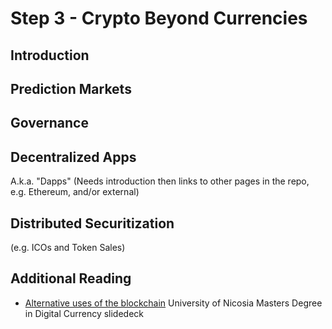 # Step 3 - Crypto Beyond Currencies

## Introduction

## Prediction Markets

## Governance

## Decentralized Apps
A.k.a. "Dapps"
(Needs introduction then links to other pages in the repo, e.g. Ethereum, and/or external)

## Distributed Securitization
(e.g. ICOs and Token Sales)

## Additional Reading
- [Alternative uses of the blockchain](https://drive.google.com/open?id=1sGBDc_b81L7dhW2A5lD03nri0d9_4eZK) University of Nicosia Masters Degree in Digital Currency slidedeck